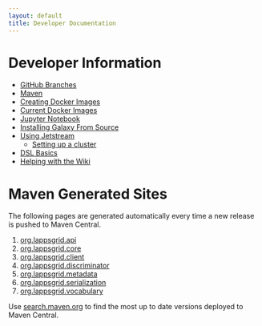 ```yaml
---
layout: default
title: Developer Documentation
---
```


# Developer Information

* [GitHub Branches](technical/github.html)
* [Maven](technical/Maven.html)
* [Creating Docker Images](technical/docker.html)
* [Current Docker Images](technical/containers.html)
* [Jupyter Notebook](technical/jupyter.html)
* [Installing Galaxy From Source](technical/galaxy.html)
* [Using Jetstream](technical/jetstream.html)
  * [Setting up a cluster](technical/cluster.md)
* [DSL Basics](technical/dsl)
* [Helping with the Wiki](wiki)

# Maven Generated Sites

The following pages are generated automatically every time a new release is pushed to Maven Central.

1. [org.lappsgrid.api](http://lapps.github.io/org.lappsgrid.api)
1. [org.lappsgrid.core](http://lapps.github.io/org.lappsgrid.core)
1. [org.lappsgrid.client](http://lapps.github.io/org.lappsgrid.client)
1. [org.lappsgrid.discriminator](http://lapps.github.io/org.lappsgrid.discriminator)
1. [org.lappsgrid.metadata](http://lapps.github.io/org.lappsgrid.metadata)
1. [org.lappsgrid.serialization](http://lapps.github.io/org.lappsgrid.serialization)
1. [org.lappsgrid.vocabulary](http://lapps.github.io/org.lappsgrid.vocabulary)

Use [search.maven.org](https://search.maven.org/#search|ga|1|lappsgrid) to find the most
up to date versions deployed to Maven Central.
